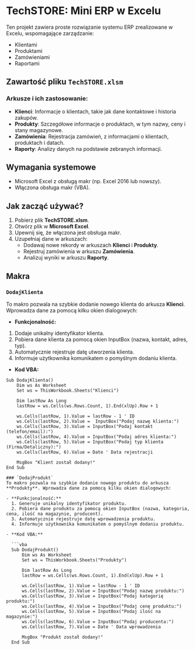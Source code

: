 # TechSTORE: Mini ERP w Excelu

Ten projekt zawiera proste rozwiązanie systemu ERP zrealizowane w Excelu, wspomagające zarządzanie:
- Klientami
- Produktami
- Zamówieniami
- Raportami

## Zawartość pliku `TechSTORE.xlsm`

### Arkusze i ich zastosowanie:
- **Klienci**: Informacje o klientach, takie jak dane kontaktowe i historia zakupów.
- **Produkty**: Szczegółowe informacje o produktach, w tym nazwy, ceny i stany magazynowe.
- **Zamówienia**: Rejestracja zamówień, z informacjami o klientach, produktach i datach.
- **Raporty**: Analizy danych na podstawie zebranych informacji.

## Wymagania systemowe

- Microsoft Excel z obsługą makr (np. Excel 2016 lub nowszy).
- Włączona obsługa makr (VBA).

## Jak zacząć używać?

1. Pobierz plik **TechSTORE.xlsm**.
2. Otwórz plik w **Microsoft Excel**.
3. Upewnij się, że włączona jest obsługa makr.
4. Uzupełniaj dane w arkuszach:
   - Dodawaj nowe rekordy w arkuszach **Klienci** i **Produkty**.
   - Rejestruj zamówienia w arkuszu **Zamówienia**.
   - Analizuj wyniki w arkuszu **Raporty**.

## Makra

### `DodajKlienta`
To makro pozwala na szybkie dodanie nowego klienta do arkusza **Klienci**. Wprowadza dane za pomocą kilku okien dialogowych:

- **Funkcjonalność:**
1. Dodaje unikalny identyfikator klienta.
2. Pobiera dane klienta za pomocą okien InputBox (nazwa, kontakt, adres, typ).
3. Automatycznie rejestruje datę utworzenia klienta.
4. Informuje użytkownika komunikatem o pomyślnym dodaniu klienta.

- **Kod VBA:**

```vba
Sub DodajKlienta()
    Dim ws As Worksheet
    Set ws = ThisWorkbook.Sheets("Klienci")
    
    Dim lastRow As Long
    lastRow = ws.Cells(ws.Rows.Count, 1).End(xlUp).Row + 1
    
    ws.Cells(lastRow, 1).Value = lastRow - 1 ' ID
    ws.Cells(lastRow, 2).Value =  InputBox("Podaj nazwę klienta:")
    ws.Cells(lastRow, 3).Value = InputBox("Podaj kontakt (telefon/email):")
    ws.Cells(lastRow, 4).Value = InputBox("Podaj adres klienta:")
    ws.Cells(lastRow, 5).Value = InputBox("Podaj typ klienta (Firma/Detaliczny):")
    ws.Cells(lastRow, 6).Value = Date ' Data rejestracji
    
    MsgBox "Klient został dodany!"
End Sub

### `DodajProdukt`
To makro pozwala na szybkie dodanie nowego produktu do arkusza **Produkty**. Wprowadza dane za pomocą kilku okien dialogowych:

- **Funkcjonalność:**
  1. Generuje unikalny identyfikator produktu.
  2. Pobiera dane produktu za pomocą okien InputBox (nazwa, kategoria, cena, ilość na magazynie, producent).
  3. Automatycznie rejestruje datę wprowadzenia produktu.
  4. Informuje użytkownika komunikatem o pomyślnym dodaniu produktu.

- **Kod VBA:**
  
  ```vba
  Sub DodajProdukt()
      Dim ws As Worksheet
      Set ws = ThisWorkbook.Sheets("Produkty")
      
      Dim lastRow As Long
      lastRow = ws.Cells(ws.Rows.Count, 1).End(xlUp).Row + 1
      
      ws.Cells(lastRow, 1).Value = lastRow - 1 ' ID
      ws.Cells(lastRow, 2).Value = InputBox("Podaj nazwę produktu:")
      ws.Cells(lastRow, 3).Value = InputBox("Podaj kategorię produktu:")
      ws.Cells(lastRow, 4).Value = InputBox("Podaj cenę produktu:")
      ws.Cells(lastRow, 5).Value = InputBox("Podaj ilość na magazynie:")
      ws.Cells(lastRow, 6).Value = InputBox("Podaj producenta:")
      ws.Cells(lastRow, 7).Value = Date ' Data wprowadzenia
      
      MsgBox "Produkt został dodany!"
  End Sub
